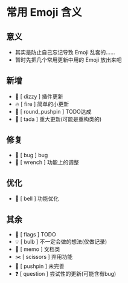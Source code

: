 # 常用 Emoji 含义

## 意义
- 其实是防止自己忘记导致 Emoji 乱套的……
- 暂时先把几个常用更新中用的 Emoji 放出来吧

## 新增
- :dizzy: [ dizzy ] 插件更新
- :fire: [ fire ] 简单的小更新
- :round_pushpin: [ round_pushpin ] TODO达成
- :tada: [ tada ] 重大更新(可能是重构类的)

## 修复
- :bug: [ bug ] bug
- :wrench: [ wrench ] 功能上的调整

## 优化
- :bell: [ bell ] 功能优化

## 其余
- :flags: [ flags ] TODO
- :bulb: [ bulb ] 不一定会做的想法(仅做记录)
- :memo: [ memo ] 文档类
- :scissors: [ scissors ] 弃用功能
- :pushpin: [ pushpin ] 未完善
- :question: [ question ] 尝试性的更新(可能含有bug)



